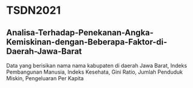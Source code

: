# TSDN2021
## Analisa-Terhadap-Penekanan-Angka-Kemiskinan-dengan-Beberapa-Faktor-di-Daerah-Jawa-Barat
Data yang berisikan nama nama kabupaten di daerah Jawa Barat, Indeks Pembangunan Manusia, Indeks Kesehata, Gini Ratio, Jumlah Penduduk Miskin, Pengeluaran Per Kapita
